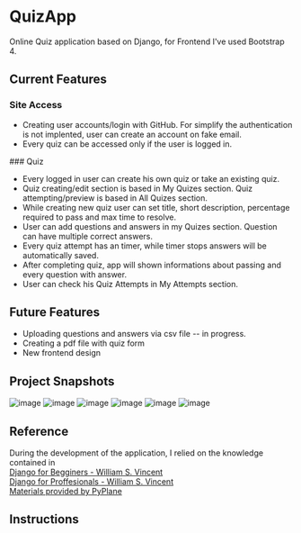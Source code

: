 # QuizApp
Online Quiz application based on Django, for Frontend I've used Bootstrap 4.

## Current Features
### Site Access
<ul>
<li> Creating user accounts/login with GitHub. For simplify the authentication is not implented, user can create an account on fake email.
<li> Every quiz can be accessed only if the user is logged in.
</ul>
### Quiz 
<ul>
<li> Every logged in user can create his own quiz or take an existing quiz. 
<li> Quiz creating/edit section is based in My Quizes section. Quiz attempting/preview is based in All Quizes section.
<li> While creating new quiz user can set title, short description, percentage required to pass and max time to resolve.
<li> User can add questions and answers in my Quizes section. Question can have multiple correct answers.
<li> Every quiz attempt has an timer, while timer stops answers will be automatically saved.
<li> After completing quiz, app will shown informations about passing and every question with answer.
<li> User can check his Quiz Attempts in My Attempts section.
</ul>

## Future Features
<ul>
<li> Uploading questions and answers via csv file -- in progress.
<li> Creating a pdf file with quiz form
<li> New frontend design
</ul>


## Project Snapshots
![image](https://user-images.githubusercontent.com/87909623/190331891-7f333da9-c0ca-49e4-996c-5b65fe384909.png)
![image](https://user-images.githubusercontent.com/87909623/190331988-4f187fdb-fc61-449a-943e-5480c134dfa6.png)
![image](https://user-images.githubusercontent.com/87909623/190332175-7b6f85b0-a539-4ed8-85e2-f6b8d3ccc51d.png)
![image](https://user-images.githubusercontent.com/87909623/190332251-8b3cff0e-8a4b-4e51-bdce-76d0f400cea3.png)
![image](https://user-images.githubusercontent.com/87909623/190332289-70f24aa3-925c-42dc-b9e6-ebc88cc34b92.png)
![image](https://user-images.githubusercontent.com/87909623/190332326-adcad225-d1ad-4d31-8352-1bad98977169.png)

## Reference
During the development of the application, I relied on the knowledge contained in <br>
[Django for Begginers - William S. Vincent](https://djangoforbeginners.com/)<br>
[Django for Proffesionals - William S. Vincent](https://djangoforprofessionals.com/)<br>
[Materials provided by PyPlane](https://www.pyplane.com/)<br>

## Instructions

